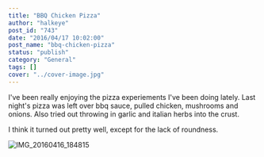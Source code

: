 ```yaml
---
title: "BBQ Chicken Pizza"
author: "halkeye"
post_id: "743"
date: "2016/04/17 10:02:00"
post_name: "bbq-chicken-pizza"
status: "publish"
category: "General"
tags: []
cover: "../cover-image.jpg"
---
```


I've been really enjoying the pizza experiements I've been doing lately. Last night's pizza was left over bbq sauce, pulled chicken, mushrooms and onions. Also tried out throwing in garlic and italian herbs into the crust.

I think it turned out pretty well, except for the lack of roundness.

![IMG_20160416_184815](https://farm2.staticflickr.com/1480/25868943363_6d39a92090_z.jpg)

